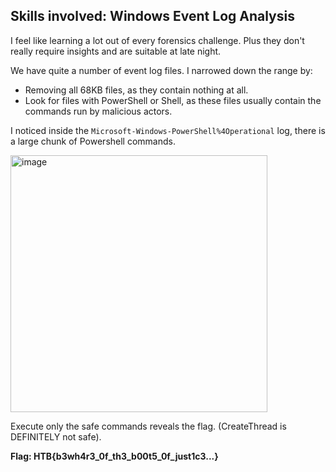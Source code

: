 ## Skills involved: Windows Event Log Analysis

I feel like learning a lot out of every forensics challenge. Plus they don't really require insights and are suitable at late night.

We have quite a number of event log files. I narrowed down the range by:
- Removing all 68KB files, as they contain nothing at all.
- Look for files with PowerShell or Shell, as these files usually contain the commands run by malicious actors.

I noticed inside the `Microsoft-Windows-PowerShell%4Operational` log, there is a large chunk of Powershell commands.

<img width="411" alt="image" src="https://user-images.githubusercontent.com/26480299/169575731-032b8b47-a747-4204-bc0f-f17caf8a3f3b.png">

Execute only the safe commands reveals the flag. (CreateThread is DEFINITELY not safe).

**Flag: HTB{b3wh4r3_0f_th3_b00t5_0f_just1c3...}**
